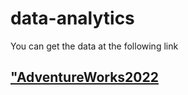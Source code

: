 # data-analytics
You can get the data at the following link
## ["AdventureWorks2022](https://learn.microsoft.com/en-us/sql/samples/adventureworks-install-configure?view=sql-server-ver16&tabs=ssms)